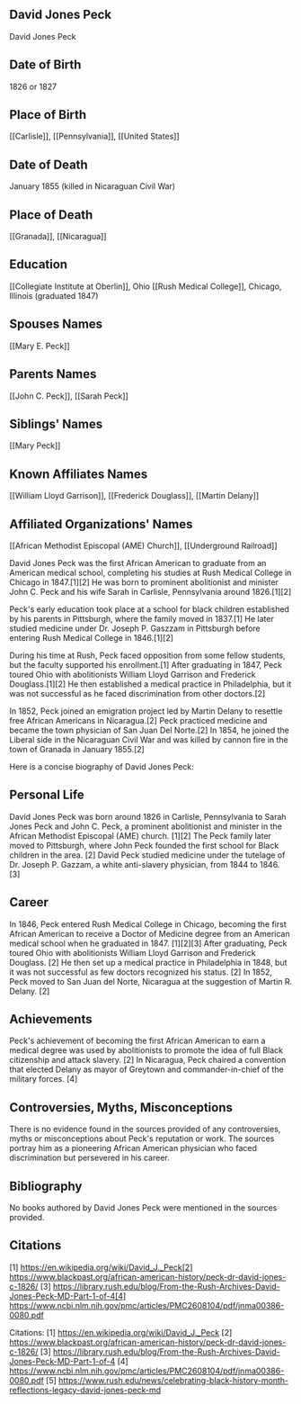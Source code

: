 ## David Jones Peck
David Jones Peck

## Date of Birth
1826 or 1827

## Place of Birth
[[Carlisle]], [[Pennsylvania]], [[United States]]

## Date of Death
January 1855 (killed in Nicaraguan Civil War)

## Place of Death
[[Granada]], [[Nicaragua]]

## Education
[[Collegiate Institute at Oberlin]], Ohio
[[Rush Medical College]], Chicago, Illinois (graduated 1847)

## Spouses Names
[[Mary E. Peck]]

## Parents Names
[[John C. Peck]], [[Sarah Peck]]

## Siblings' Names
[[Mary Peck]]

## Known Affiliates Names
[[William Lloyd Garrison]], [[Frederick Douglass]], [[Martin Delany]]

## Affiliated Organizations' Names
[[African Methodist Episcopal (AME) Church]], [[Underground Railroad]]

David Jones Peck was the first African American to graduate from an American medical school, completing his studies at Rush Medical College in Chicago in 1847.[1][2] He was born to prominent abolitionist and minister John C. Peck and his wife Sarah in Carlisle, Pennsylvania around 1826.[1][2] 

Peck's early education took place at a school for black children established by his parents in Pittsburgh, where the family moved in 1837.[1] He later studied medicine under Dr. Joseph P. Gaszzam in Pittsburgh before entering Rush Medical College in 1846.[1][2] 

During his time at Rush, Peck faced opposition from some fellow students, but the faculty supported his enrollment.[1] After graduating in 1847, Peck toured Ohio with abolitionists William Lloyd Garrison and Frederick Douglass.[1][2] He then established a medical practice in Philadelphia, but it was not successful as he faced discrimination from other doctors.[2]

In 1852, Peck joined an emigration project led by Martin Delany to resettle free African Americans in Nicaragua.[2] Peck practiced medicine and became the town physician of San Juan Del Norte.[2] In 1854, he joined the Liberal side in the Nicaraguan Civil War and was killed by cannon fire in the town of Granada in January 1855.[2]

Here is a concise biography of David Jones Peck:

## Personal Life
David Jones Peck was born around 1826 in Carlisle, Pennsylvania to Sarah Jones Peck and John C. Peck, a prominent abolitionist and minister in the African Methodist Episcopal (AME) church. [1][2] The Peck family later moved to Pittsburgh, where John Peck founded the first school for Black children in the area. [2] David Peck studied medicine under the tutelage of Dr. Joseph P. Gazzam, a white anti-slavery physician, from 1844 to 1846. [3]

## Career
In 1846, Peck entered Rush Medical College in Chicago, becoming the first African American to receive a Doctor of Medicine degree from an American medical school when he graduated in 1847. [1][2][3] After graduating, Peck toured Ohio with abolitionists William Lloyd Garrison and Frederick Douglass. [2] He then set up a medical practice in Philadelphia in 1848, but it was not successful as few doctors recognized his status. [2] In 1852, Peck moved to San Juan del Norte, Nicaragua at the suggestion of Martin R. Delany. [2]

## Achievements
Peck's achievement of becoming the first African American to earn a medical degree was used by abolitionists to promote the idea of full Black citizenship and attack slavery. [2] In Nicaragua, Peck chaired a convention that elected Delany as mayor of Greytown and commander-in-chief of the military forces. [4]

## Controversies, Myths, Misconceptions
There is no evidence found in the sources provided of any controversies, myths or misconceptions about Peck's reputation or work. The sources portray him as a pioneering African American physician who faced discrimination but persevered in his career.

## Bibliography
No books authored by David Jones Peck were mentioned in the sources provided.

## Citations
[1] https://en.wikipedia.org/wiki/David_J._Peck[2] https://www.blackpast.org/african-american-history/peck-dr-david-jones-c-1826/
[3] https://library.rush.edu/blog/From-the-Rush-Archives-David-Jones-Peck-MD-Part-1-of-4[4] https://www.ncbi.nlm.nih.gov/pmc/articles/PMC2608104/pdf/jnma00386-0080.pdf

Citations:
[1] https://en.wikipedia.org/wiki/David_J._Peck
[2] https://www.blackpast.org/african-american-history/peck-dr-david-jones-c-1826/
[3] https://library.rush.edu/blog/From-the-Rush-Archives-David-Jones-Peck-MD-Part-1-of-4
[4] https://www.ncbi.nlm.nih.gov/pmc/articles/PMC2608104/pdf/jnma00386-0080.pdf
[5] https://www.rush.edu/news/celebrating-black-history-month-reflections-legacy-david-jones-peck-md